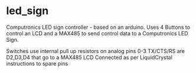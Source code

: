 led_sign
========

Computronics LED sign controller - based on an arduino.
Uses 4 Buttons to control an LCD and a MAX485 to send control data to a Computronics LED Sign.

Switches use internal pull up resistors on analog pins 0-3
TX/CTS/RS are D2,D3,D4 that go to a MAX485
LCD Connected as per LiquidCrystal instructions to spare pins

